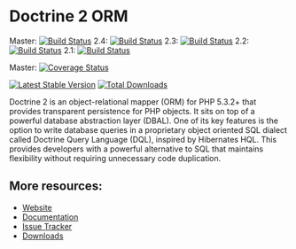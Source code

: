 # Doctrine 2 ORM

Master: [![Build Status](https://secure.travis-ci.org/doctrine/doctrine2.png?branch=master)](http://travis-ci.org/doctrine/doctrine2)
2.4: [![Build Status](https://secure.travis-ci.org/doctrine/doctrine2.png?branch=2.4)](http://travis-ci.org/doctrine/doctrine2)
2.3: [![Build Status](https://secure.travis-ci.org/doctrine/doctrine2.png?branch=2.3)](http://travis-ci.org/doctrine/doctrine2)
2.2: [![Build Status](https://secure.travis-ci.org/doctrine/doctrine2.png?branch=2.2)](http://travis-ci.org/doctrine/doctrine2)
2.1: [![Build Status](https://secure.travis-ci.org/doctrine/doctrine2.png?branch=2.1.x)](http://travis-ci.org/doctrine/doctrine2)

Master: [![Coverage Status](https://coveralls.io/repos/doctrine/doctrine2/badge.png?branch=master)](https://coveralls.io/r/doctrine/doctrine2?branch=master)

[![Latest Stable Version](https://poser.pugx.org/doctrine/orm/v/stable.png)](https://packagist.org/packages/doctrine/orm) [![Total Downloads](https://poser.pugx.org/doctrine/orm/downloads.png)](https://packagist.org/packages/doctrine/orm)


Doctrine 2 is an object-relational mapper (ORM) for PHP 5.3.2+ that provides transparent persistence
for PHP objects. It sits on top of a powerful database abstraction layer (DBAL). One of its key features
is the option to write database queries in a proprietary object oriented SQL dialect called Doctrine Query Language (DQL),
inspired by Hibernates HQL. This provides developers with a powerful alternative to SQL that maintains flexibility
without requiring unnecessary code duplication.

## More resources:

* [Website](http://www.doctrine-project.org)
* [Documentation](http://docs.doctrine-project.org/projects/doctrine-orm/en/latest/index.html)
* [Issue Tracker](http://www.doctrine-project.org/jira/browse/DDC)
* [Downloads](http://github.com/doctrine/doctrine2/downloads)

